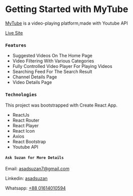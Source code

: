 # Getting Started with MyTube

[MyTube](https://mytubevideos.netlify.app/) is a video-playing platform,made with Youtube API

[Live Site](https://mytubevideos.netlify.app/)

### `Features`

- Suggested Videos On The Home Page
- Video Filtering With Various Categories
- Fully Controlled Video Player For Playing Videos
- Searching Feed For The Search Result
- Channel Details Page
- Video Details Page

### `Technologies`

This project was bootstrapped with Create React App.

- ReactJs
- React Router
- React Player
- React Icon
- Axios
- React Bootstrap
- Youtube API

#### `Ask Suzan for More Details`

Email: asadsuzan7@gmail.com

Linkedin: [asadsuzan](https://www.linkedin.com/in/asadsuzan/)

Whatsapp: [+88 01614010594](https://wa.me/message/46YDVA5OUV5RC1)
